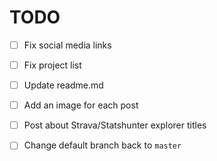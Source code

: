 # TODO

- [ ] Fix social media links

- [ ] Fix project list

- [ ] Update readme.md

- [ ] Add an image for each post

- [ ] Post about Strava/Statshunter explorer titles

- [ ] Change default branch back to `master`
